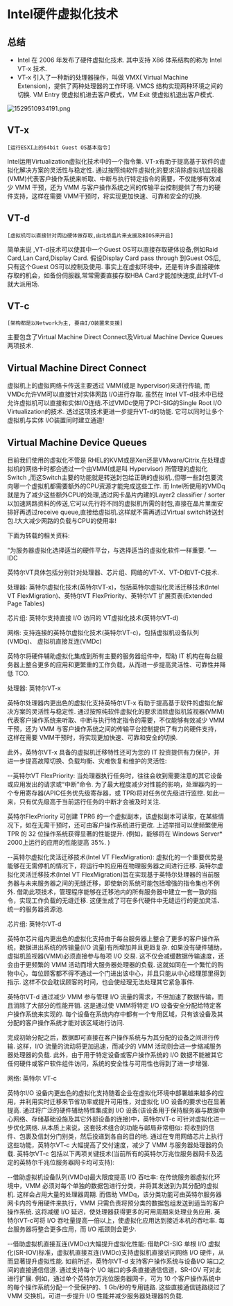 # Intel硬件虚拟化技术

## 总结

* Intel 在 2006 年发布了硬件虚拟化技术.  其中支持 X86 体系结构的称为 Intel VT-x 技术. 
* VT-x 引入了一种新的处理器操作，叫做 VMX( Virtual Machine Extension)，提供了两种处理器的工作环境.  VMCS 结构实现两种环境之间的切换.  VM Entry 使虚拟机进去客户模式，VM Exit 使虚拟机退出客户模式. 

![1529510934191.png](image/1529510934191.png)


## VT-x

    [运行ESXI上的64bit Guest OS基本指令]

Intel运用Virtualization虚拟化技术中的一个指令集. VT-x有助于提高基于软件的虚拟化解决方案的灵活性与稳定性. 通过按照纯软件虚拟化的要求消除虚拟机监视器(VMM)代表客户操作系统来听取、中断与执行特定指令的需要，不仅能够有效减少 VMM 干预，还为 VMM 与客户操作系统之间的传输平台控制提供了有力的硬件支持，这样在需要 VMM干预时，将实现更加快速、可靠和安全的切换. 

## VT-d

    [虚拟机可以直接针对周边硬体做存取,由北桥晶片来支援及BIOS来开启]

简单来说 ,VT-d技术可以使其中一个Guest OS可以直接存取硬体设备,例如Raid Card,Lan Card,Display Card. 假设Display Card pass through 到Guest OS后,只有这个Guest OS可以控制及使用. 事实上在虚拟环境中，还是有许多直接硬体存取的机会，如备份伺服器,常常需要直接存取HBA Card才能加快速度,此时VT-d就大派用场. 

## VT-c

    [架构都是以Network为主, 要由I/O装置来支援]

主要包含了Virtual Machine Direct Connect及Virtual Machine Device Queues两项技术. 

## Virtual Machine Direct Connect

虚拟机上的虚拟网络卡传送主要透过 VMM(或是 hypervisor)来进行传输, 而VMDc允许VM可以直接针对实体网路 I/O进行存取. 虽然在 Intel VT-d技术中已经允许虚拟机可以直接和实体I/O连结.不过VMDc使用了PCI-SIG的Single Root I/O Virtualization的技术. 透过这项技术更进一步提升VT-d的功能. 它可以同时让多个虚拟机与实体 I/O装置同时建立通道!

## Virtual Machine Device Queues

目前我们使用的虚拟化不管是 RHEL的KVM或是Xen还是VMware/Citrix,在处理虚拟机的网络卡时都会透过一个由VMM(或是叫 Hypervisor) 所管理的虚拟化Switch ,而这Switch主要的功能就是转送封包给正确的虚拟机.,但哪一些封包要流向哪一个虚拟机都需要额外的CPU资源才能完成这些工作. 而 Intel所使用的VMDq就是为了减少这些额外CPU的处理,透过网卡晶片内建的Layer2 classifier / sorter以加速网路资料的传送,它可以先行将不同的虚拟机所需的封包,直接在晶片里面安排好再透过receive queue,直接给虚拟机.这样就不需再透过Virtual switch转送封包.!大大减少网路的负载与CPU的使用率!


下面为转载的相关资料: 

“为服务器虚拟化选择适当的硬件平台，与选择适当的虚拟化软件一样重要. ”— IDC

英特尔VT具体包括分别针对处理器、芯片组、网络的VT-X、VT-D和VT-C技术. 

处理器: 英特尔虚拟化技术(英特尔VT-x)，包括英特尔虚拟化灵活迁移技术(Intel VT FlexMigration)、英特尔VT FlexPriority、英特尔VT 扩展页表(Extended Page Tables)

芯片组: 英特尔支持直接 I/O 访问的 VT虚拟化技术(英特尔VT-d)

网络: 支持连接的英特尔虚拟化技术(英特尔VT-c)，包括虚拟机设备队列(VMDq)、 虚拟机直接互连(VMDc)

英特尔将硬件辅助虚拟化集成到所有主要的服务器组件中，帮助 IT 机构在每台服务器上整合更多的应用和更繁重的工作负载，从而进一步提高灵活性、可靠性并降低 TCO. 

处理器: 英特尔VT-x

英特尔处理器内更出色的虚拟化支持英特尔VT-x 有助于提高基于软件的虚拟化解决方案的灵活性与稳定性. 通过按照纯软件虚拟化的要求消除虚拟机监视器(VMM)代表客户操作系统来听取、中断与执行特定指令的需要，不仅能够有效减少 VMM 干预，还为 VMM 与客户操作系统之间的传输平台控制提供了有力的硬件支持，这样在需要 VMM干预时，将实现更加快速、可靠和安全的切换. 

此外，英特尔VT-x 具备的虚拟机迁移特性还可为您的 IT 投资提供有力保护，并进一步提高故障切换、负载均衡、灾难恢复和维护的灵活性: 

--英特尔VT FlexPriority: 当处理器执行任务时，往往会收到需要注意的其它设备或应用发出的请求或“中断”命令. 为了最大程度减少对性能的影响，处理器内的一个专用寄存器(APIC任务优先级寄存器，或 TPR)将对任务优先级进行监控. 如此一来，只有优先级高于当前运行任务的中断才会被及时关注. 

英特尔FlexPriority 可创建 TPR6 的一个虚拟副本，该虚拟副本可读取，在某些情况下，如在无需干预时，还可由客户操作系统进行更改. 上述举措可以使频繁使用 TPR 的 32 位操作系统获得显著的性能提升. (例如，能够将在 Windows Server* 2000上运行的应用的性能提高 35%. )

--英特尔虚拟化灵活迁移技术(Intel VT FlexMigration): 虚拟化的一个重要优势是能够在无需停机的情况下，将运行中的应用在物理服务器之间进行迁移. 英特尔虚拟化灵活迁移技术(Intel VT FlexMigration)旨在实现基于英特尔处理器的当前服务器与未来服务器之间的无缝迁移，即使新的系统可能包括增强的指令集也不例外. 借助此项技术，管理程序能够在迁移池内的所有服务器中建立一套一致的指令，实现工作负载的无缝迁移. 这便生成了可在多代硬件中无缝运行的更加灵活、统一的服务器资源池. 

芯片组: 英特尔VT-d

英特尔芯片组内更出色的虚拟化支持由于每台服务器上整合了更多的客户操作系统，数据进出系统的传输量(I/O 流量)有所增加并且更趋复杂. 如果没有硬件辅助，虚拟机监视器(VMM)必须直接参与每项 I/O 交易. 这不仅会减缓数据传输速度，还会由于更频繁的 VMM 活动而增大服务器处理器的负载. 这就如同在一个繁忙的购物中心，每位顾客都不得不通过一个门进出该中心，并且只能从中心经理那里得到指示. 这样不仅会耽误顾客的时间，也会使经理无法处理其它紧急事件. 

英特尔VT-d 通过减少 VMM 参与管理 I/O 流量的需求，不但加速了数据传输，而且消除了大部分的性能开销. 这是通过使 VMM将特定 I/O 设备安全分配给特定客户操作系统来实现的. 每个设备在系统内存中都有一个专用区域，只有该设备及其分配的客户操作系统才能对该区域进行访问. 

完成初始分配之后，数据即可直接在客户操作系统与为其分配的设备之间进行传输. 这样，I/O 流量的流动将更加迅速，而减少的 VMM 活动则会进一步缩减服务器处理器的负载. 此外，由于用于特定设备或客户操作系统的 I/O 数据不能被其它任何硬件或客户软件组件访问，系统的安全性与可用性也得到了进一步增强. 

网络: 英特尔 VT-c

英特尔I/O 设备内更出色的虚拟化支持随着企业在虚拟化环境中部署越来越多的应用，并利用实时迁移来节省功率或提升可用性，对虚拟化 I/O 设备的要求也在显著提高. 通过将广泛的硬件辅助特性集成到 I/O 设备(该设备用于保持服务器与数据中心网络、存储基础设施及其它外部设备的连接)中，英特尔VT-c 可针对虚拟化进一步优化网络. 从本质上来说，这套技术组合的功能与邮局非常相似: 将收到的信件、包裹及信封分门别类，然后投递到各自的目的地. 通过在专用网络芯片上执行这些功能，英特尔VT-c 大幅提高了交付速度，减少了 VMM 与服务器处理器的负载. 英特尔VT-c 包括以下两项关键技术(当前所有的英特尔万兆位服务器网卡及选定的英特尔千兆位服务器网卡均可支持): 

--借助虚拟机设备队列(VMDq)最大限度提高 I/O 吞吐率: 在传统服务器虚拟化环境中，VMM 必须对每个单独的数据包进行分类，并将其发送到为其分配的虚拟机. 这样会占用大量的处理器周期. 而借助 VMDq，该分类功能可由英特尔服务器网卡内的专用硬件来执行，VMM 只需负责将预分类的数据包组发送到适当的客户操作系统. 这将减缓 I/O 延迟，使处理器获得更多的可用周期来处理业务应用. 英特尔VT-c可将 I/O 吞吐量提高一倍以上，使虚拟化应用达到接近本机的吞吐率. 每台服务器将整合更多应用，而 I/O 瓶颈则会更少. 

--借助虚拟机直接互连(VMDc)大幅提升虚拟化性能: 借助PCI-SIG 单根 I/O 虚拟化(SR-IOV)标准，虚拟机直接互连(VMDc)支持虚拟机直接访问网络 I/O 硬件，从而显著提升虚拟性能. 如前所述，英特尔VT-d 支持客户操作系统与设备I/O 端口之间的直接通信信道. 通过支持每个 I/O 端口的多条直接通信信道，SR-IOV 可对此进行扩展. 例如，通过单个英特尔万兆位服务器网卡，可为 10 个客户操作系统中的每个操作系统分配一个受保护的、1 Gb/秒的专用链路. 这些直接通信链路绕过了 VMM 交换机，可进一步提升 I/O 性能并减少服务器处理器的负载. 
